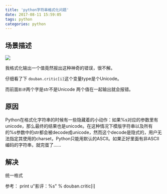 ```yaml
---
title: 'python字符串格式化问题'
date: 2017-08-11 15:59:05
tags: python
categories: python
--- 
```



## 场景描述


![](http://or2jd66dq.bkt.clouddn.com/unicode_print_error.png)

我格式化输出一个值竟然报出这种神奇的错误，很不解。

仔细看了下 `douban.critic[i]`这个变量type是个Unicode。

而前面`影评`两个字是str不是Unicode 两个值在一起输出就会报错。

## 原因

Python在格式化字符串的时候有一些隐藏着的小动作：如果%s对应的参数里有unicode，那么最终的结果也是unicode。在这种情况下模版字符串以及所有的%s参数中的str都会被decode成unicode，然而这个decode是隐式的，用户无法指定其使用的charset，Python只能用默认的ASCII。如果正好里面有非ASCII编码的字符串，就完蛋了……

## 解决
统一格式

参考：
print u"影评：%s" % douban.critic[i]
